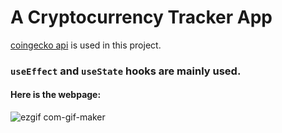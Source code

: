 # A Cryptocurrency Tracker App

[coingecko api](https://www.coingecko.com/) is used in this project.


### `useEffect` and `useState` hooks are mainly used.
#### Here is the webpage:
![ezgif com-gif-maker](https://user-images.githubusercontent.com/38165351/173256311-75c688fb-c8b9-469f-bdeb-2ef547bb4455.gif)


